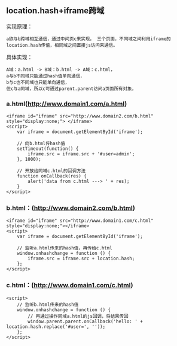 ## location.hash+iframe跨域

实现原理：
```
a欲与b跨域相互通信，通过中间页c来实现。 三个页面，不同域之间利用iframe的location.hash传值，相同域之间直接js访问来通信。
```

具体实现：
```
A域：a.html -> B域：b.html -> A域：c.html，
a与b不同域只能通过hash值单向通信，
b与c也不同域也只能单向通信，
但c与a同域，所以c可通过parent.parent访问a页面所有对象。
```

### a.html(http://www.domain1.com/a.html)
```
<iframe id="iframe" src="http://www.domain2.com/b.html" style="display:none;"> </iframe>
<script>
    var iframe = document.getElementById('iframe');

    // 向b.html传hash值
    setTimeout(function() {
        iframe.src = iframe.src + '#user=admin';
    }, 1000);
    
    // 开放给同域c.html的回调方法
    function onCallback(res) {
        alert('data from c.html ---> ' + res);
    }
</script>
```
### b.html：(http://www.domain2.com/b.html)
```
<iframe id="iframe" src="http://www.domain1.com/c.html" style="display:none;"></iframe>
<script>
    var iframe = document.getElementById('iframe');

    // 监听a.html传来的hash值，再传给c.html
    window.onhashchange = function () {
        iframe.src = iframe.src + location.hash;
    };
</script>
```

### c.html：(http://www.domain1.com/c.html)
```
<script>
    // 监听b.html传来的hash值
    window.onhashchange = function () {
        // 再通过操作同域a.html的js回调，将结果传回
        window.parent.parent.onCallback('hello: ' + location.hash.replace('#user=', ''));
    };
</script>
```